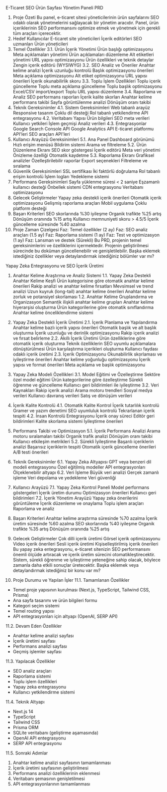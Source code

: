 E-Ticaret SEO Ürün Sayfası Yönetim Paneli PRD
1. Proje Özeti
Bu panel, e-ticaret sitesi yöneticilerinin ürün sayfalarını SEO odaklı olarak yönetmelerini sağlayacak bir yönetim aracıdır. Panel, ürün içeriklerinin SEO performansını optimize etmek ve yönetmek için gerekli tüm araçları içerecektir.
2. Hedef Kullanıcılar
E-ticaret site yöneticileri
İçerik editörleri
SEO uzmanları
Ürün yöneticileri
3. Temel Özellikler
3.1. Ürün İçerik Yönetimi
Ürün başlığı optimizasyonu
Meta açıklamaları yönetimi
Ürün açıklamaları düzenleme
Alt etiketleri yönetimi
URL yapısı optimizasyonu
Ürün özellikleri ve teknik detaylar
Zengin içerik editörü (WYSIWYG)
3.2. SEO Analiz ve Öneriler
Anahtar kelime analizi
İçerik uzunluğu kontrolü
Başlık optimizasyonu önerileri
Meta açıklama optimizasyonu
Alt etiket optimizasyonu
URL yapısı önerileri
İçerik okunabilirlik skoru
3.3. Toplu İşlem Özellikleri
Toplu içerik güncelleme
Toplu meta açıklama güncelleme
Toplu başlık optimizasyonu
Excel/CSV import/export
Toplu URL yapısı düzenleme
3.4. Raporlama ve Analiz
SEO performans raporları
İçerik kalite skorları
Anahtar kelime performans takibi
Sayfa görüntülenme analizi
Dönüşüm oranı takibi
4. Teknik Gereksinimler
4.1. Sistem Gereksinimleri
Web tabanlı arayüz
Responsive tasarım
Çoklu dil desteği
Rol tabanlı yetkilendirme
API entegrasyonu
4.2. Veritabanı Yapısı
Ürün bilgileri
SEO meta verileri
Kullanıcı yetkileri
İşlem geçmişi
Analiz verileri
4.3. Entegrasyonlar
Google Search Console API
Google Analytics API
E-ticaret platformu API'leri
SEO araçları API'leri
5. Kullanıcı Arayüzü Gereksinimleri
5.1. Ana Panel
Dashboard görünümü
Hızlı erişim menüsü
Bildirim sistemi
Arama ve filtreleme
5.2. Ürün Düzenleme Ekranı
SEO skor göstergesi
İçerik editörü
Meta veri yönetimi
Önizleme özelliği
Otomatik kaydetme
5.3. Raporlama Ekranı
Grafiksel analizler
Özelleştirilebilir raporlar
Export seçenekleri
Filtreleme ve sıralama
6. Güvenlik Gereksinimleri
SSL sertifikası
İki faktörlü doğrulama
Rol tabanlı erişim kontrolü
İşlem logları
Yedekleme sistemi
7. Performans Gereksinimleri
Sayfa yüklenme süresi < 2 saniye
Eşzamanlı kullanıcı desteği
Önbellek sistemi
CDN entegrasyonu
Veritabanı optimizasyonu
8. Gelecek Geliştirmeler
Yapay zeka destekli içerik önerileri
Otomatik içerik optimizasyonu
Gelişmiş raporlama araçları
Mobil uygulama
Çoklu platform desteği
9. Başarı Kriterleri
SEO skorlarında %30 iyileşme
Organik trafikte %25 artış
Dönüşüm oranında %15 artış
Kullanıcı memnuniyeti skoru > 4.5/5
İçerik güncelleme süresinde %40 azalma
10. Proje Zaman Çizelgesi
Faz: Temel özellikler (2 ay)
Faz: SEO analiz araçları (1.5 ay)
Faz: Raporlama sistemi (1 ay)
Faz: Test ve optimizasyon (1 ay)
Faz: Lansman ve destek (Sürekli)
Bu PRD, projenin temel gereksinimlerini ve özelliklerini içermektedir. Projenin geliştirilmesi sürecinde bu doküman güncellenebilir ve genişletilebilir. Başka eklemek istediğiniz özellikler veya detaylandırmak istediğiniz bölümler var mı?

Yapay Zeka Entegrasyonu ve SEO İçerik Üretimi
1. Anahtar Kelime Araştırma ve Analiz Sistemi
1.1. Yapay Zeka Destekli Anahtar Kelime Keşfi
Ürün kategorisine göre otomatik anahtar kelime önerileri
Rakip analizi ve anahtar kelime fırsatları
Mevsimsel ve trend analizi
Uzun kuyruk (long-tail) anahtar kelime önerileri
Anahtar kelime zorluk ve potansiyel skorlaması
1.2. Anahtar Kelime Gruplandırma ve Organizasyon
Semantik ilişkili anahtar kelime grupları
Anahtar kelime hiyerarşisi oluşturma
Ürün kategorilerine göre otomatik sınıflandırma
Anahtar kelime önceliklendirme sistemi
2. Yapay Zeka Destekli İçerik Üretimi
2.1. İçerik Planlama ve Yapılandırma
Anahtar kelime bazlı içerik yapısı önerileri
Otomatik başlık ve alt başlık oluşturma
İçerik uzunluğu ve derinlik optimizasyonu
Rakip içerik analizi ve fırsat belirleme
2.2. Akıllı İçerik Üretimi
Ürün özelliklerine göre otomatik içerik oluşturma
Teknik özelliklerin SEO uyumlu açıklamalara dönüştürülmesi
Ürün karşılaştırma içerikleri oluşturma
Kullanıcı faydası odaklı içerik üretimi
2.3. İçerik Optimizasyonu
Okunabilirlik skorlaması ve iyileştirme önerileri
Anahtar kelime yoğunluğu optimizasyonu
İçerik yapısı ve format önerileri
Meta açıklama ve başlık optimizasyonu
3. Yapay Zeka Modeli Özellikleri
3.1. Model Eğitimi ve Özelleştirme
Sektöre özel model eğitimi
Ürün kategorilerine göre özelleştirme
Sürekli öğrenme ve güncelleme
Kullanıcı geri bildirimleri ile iyileştirme
3.2. Veri Kaynakları
Rakip içerik analizi
Arama motoru trendleri
Sosyal medya verileri
Kullanıcı davranış verileri
Satış ve dönüşüm verileri
4. İçerik Kalite Kontrolü
4.1. Otomatik Kalite Kontrol
İçerik tutarlılık kontrolü
Gramer ve yazım denetimi
SEO uyumluluk kontrolü
Tekrarlanan içerik tespiti
4.2. İnsan Kontrolü Entegrasyonu
İçerik onay süreci
Editör geri bildirimleri
Kalite skorlama sistemi
İyileştirme önerileri
5. Performans Takibi ve Optimizasyon
5.1. İçerik Performans Analizi
Arama motoru sıralamaları takibi
Organik trafik analizi
Dönüşüm oranı takibi
Kullanıcı etkileşim metrikleri
5.2. Sürekli İyileştirme
Başarılı içeriklerin analizi
Başarısız içeriklerin tespiti
Otomatik içerik güncelleme önerileri
A/B testi önerileri
6. Teknik Gereksinimler
6.1. Yapay Zeka Altyapısı
GPT veya benzeri dil modeli entegrasyonu
Özel eğitilmiş modeller
API entegrasyonları
Ölçeklenebilir altyapı
6.2. Veri İşleme
Büyük veri analizi
Gerçek zamanlı işleme
Veri depolama ve yedekleme
Veri güvenliği
7. Kullanıcı Arayüzü
7.1. Yapay Zeka Kontrol Paneli
Model performans göstergeleri
İçerik üretim durumu
Optimizasyon önerileri
Kullanıcı geri bildirimleri
7.2. İçerik Yönetim Arayüzü
Yapay zeka önerilerini görüntüleme
İçerik düzenleme ve onaylama
Toplu işlem araçları
Raporlama ve analiz
8. Başarı Kriterleri
Anahtar kelime araştırma süresinde %70 azalma
İçerik üretim süresinde %60 azalma
SEO skorlarında %40 iyileşme
Organik trafikte %35 artış
Dönüşüm oranında %25 artış
9. Gelecek Geliştirmeler
Çok dilli içerik üretimi
Görsel içerik optimizasyonu
Video içerik önerileri
Sesli içerik üretimi
Kişiselleştirilmiş içerik önerileri
Bu yapay zeka entegrasyonu, e-ticaret sitenizin SEO performansını önemli ölçüde artıracak ve içerik üretim sürecini otomatikleştirecektir. Sistem, sürekli öğrenme ve iyileştirme yeteneğine sahip olacak, böylece zamanla daha etkili sonuçlar üretecektir. Başka eklemek veya detaylandırmak istediğiniz bir konu var mı?

11. Proje Durumu ve Yapılan İşler
11.1. Tamamlanan Özellikler
- Temel proje yapısının kurulması (Next.js, TypeScript, Tailwind CSS, Prisma)
- Ana sayfa tasarımı ve ürün bilgileri formu
- Kategori seçim sistemi
- Temel routing yapısı
- API entegrasyonları için altyapı (OpenAI, SERP API)

11.2. Devam Eden Özellikler
- Anahtar kelime analizi sayfası
- İçerik üretimi sayfası
- Performans analizi sayfası
- Geçmiş işlemler sayfası

11.3. Yapılacak Özellikler
- SEO analiz araçları
- Raporlama sistemi
- Toplu işlem özellikleri
- Yapay zeka entegrasyonu
- Kullanıcı yetkilendirme sistemi

11.4. Teknik Altyapı
- Next.js 14
- TypeScript
- Tailwind CSS
- Prisma ORM
- SQLite veritabanı (geliştirme aşamasında)
- OpenAI API entegrasyonu
- SERP API entegrasyonu

11.5. Sonraki Adımlar
1. Anahtar kelime analizi sayfasının tamamlanması
2. İçerik üretimi sayfasının geliştirilmesi
3. Performans analizi özelliklerinin eklenmesi
4. Veritabanı şemasının genişletilmesi
5. API entegrasyonlarının tamamlanması
